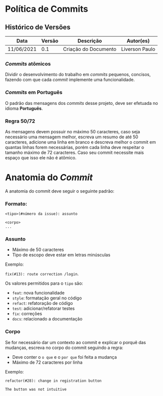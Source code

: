 # Política de Commits
## Histórico de Versões
| Data       | Versão | Descrição        | Autor(es)      |
| ---------- | ------ | ---------------- | -------------- |
| 11/06/2021 | 0.1    | Criação do Documento | Liverson Paulo |

### *Commits* atômicos
Dividir o desenvolvimento do trabalho em *commits* pequenos, concisos, fazendo com que cada *commit* implemente uma funcionalidade.

### *Commits* em Português
O padrão das mensagens dos *commits* desse projeto, deve ser efetuada no idioma **Português**.

### Regra 50/72
As mensagens devem possuir no máximo 50 caracteres, caso seja necessário uma mensagem melhor, escreva um resumo de até 50 caracteres, adicione uma linha em branco e descreva melhor o commit em quantas linhas forem necessárias, porém cada linha deve respeitar o tamanho máximo de 72 caracteres. Caso seu commit necessite mais espaço que isso ele não é atômico.

# Anatomia do *Commit*
A anatomia do commit deve seguir o seguinte padrão:

### Formato:
```
<tipo>(#número da issue): assunto
  
<corpo>
...
```


### Assunto

-   Máximo de 50 caracteres
-   Tipo de escopo deve estar em letras minúsculas

Exemplo:

`fix(#13): route correction /login`.

Os valores permitidos para o  `tipo`  são:

-   `feat`: nova funcionalidade
-   `style`: formatação geral no código
-   `refact`: refatoração de código
-   `test`: adicionar/refatorar testes
-   `fix`: correções
-   `docs`: relacionado a documentação

### Corpo

Se for necessário dar um contexto ao commit e explicar o porquê das mudanças, escreva no corpo do commit seguindo a regra:

-   Deve conter o  `o que`  e o  `por que`  foi feita a mudança
-   Máximo de 72 caracteres por linha

Exemplo:

```
refactor(#28): change in registration button 

The button was not intuitive
